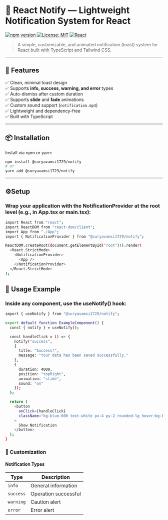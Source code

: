 # 🔔 React Notify — Lightweight Notification System for React

[![npm version](https://img.shields.io/npm/v/@suryavamsi1729/notify.svg?color=brightgreen)](https://www.npmjs.com/package/@suryavamsi1729/notify)
[![License: MIT](https://img.shields.io/badge/License-MIT-blue.svg)](./LICENSE)
[![React](https://img.shields.io/badge/React-%5E17%20|%5E18-blue?logo=react)](https://react.dev)

> A simple, customizable, and animated notification (toast) system for React built with TypeScript and Tailwind CSS.

---

## 🚀 Features

✅ Clean, minimal toast design  
✅ Supports **info, success, warning, and error** types  
✅ Auto-dismiss after custom duration  
✅ Supports **slide** and **fade** animations  
✅ Custom sound support (`notification.mp3`)  
✅ Lightweight and dependency-free  
✅ Built with TypeScript  

---

## 📦 Installation

Install via npm or yarn:

```bash
npm install @suryavamsi1729/notify
# or
yarn add @suryavamsi1729/notify
```
---

## ⚙️Setup

### Wrap your application with the NotificationProvider at the root level (e.g., in App.tsx or main.tsx):

```bash
import React from "react";
import ReactDOM from "react-dom/client";
import App from "./App";
import { NotificationProvider } from "@suryavamsi1729/notify";

ReactDOM.createRoot(document.getElementById("root")!).render(
  <React.StrictMode>
    <NotificationProvider>
      <App />
    </NotificationProvider>
  </React.StrictMode>
);
```

## 🔔 Usage Example

### Inside any component, use the useNotify() hook:

```bash
import { useNotify } from "@suryavamsi1729/notify";

export default function ExampleComponent() {
  const { notify } = useNotify();

  const handleClick = () => {
    notify("success", 
    {
      title: "Success!",
      message: "Your data has been saved successfully."
    }, 
    {
      duration: 4000,
      position: "topRight",
      animation: "slide",
      sound: "on"
    });
  };

  return (
    <button
      onClick={handleClick}
      className="bg-blue-600 text-white px-4 py-2 rounded-lg hover:bg-blue-700 transition"
    >
      Show Notification
    </button>
  );
}
```

### 🎨 Customization

#### Notification Types

| Type     | Description           |
|----------|---------------------|
| `info`   | General information  |
| `success`| Operation successful |
| `warning`| Caution alert        |
| `error`  | Error alert          |



